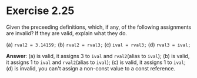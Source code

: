 # Exercise 2.25

Given the preceeding definitions, which, if any, of the following assignments are invalid? If they are valid, explain what they do.

(a) `rval2 = 3.14159;` (b) `rval2 = rval3;`
(c) `ival = rval3;` (d) `rval3 = ival;`

**Answer**:
(a) is valid, it assigns 3 to `ival` and `rval2`(alias to `ival`);
(b) is valid, it assigns 1 to `ival` and `rval2`(alias to `ival`);
(c) is valid, it assigns 1 to `ival`;
(d) is invalid, you can't assign a non-const value to a const reference.